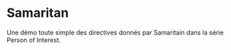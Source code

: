 # Samaritan
Une démo toute simple des directives donnés par Samaritain dans la série Person of Interest.
